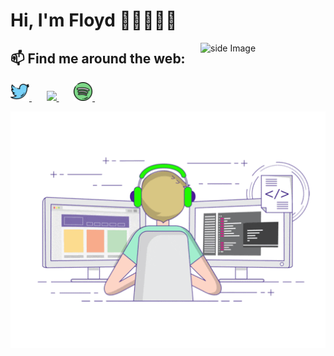# Hi, I'm Floyd 👋🏽👨🏽‍💻

<img src="https://github.com/sciencepal/sciencepal/blob/master/assets/life_balance.gif" alt="side Image" align="right" width="200" height="auto" />

## 📫 Find me around the web:
<p align="left">
  <a href="https://twitter.com/WellFloyd" target="_blank">
    <img height="30" src="https://github.com/jaesonnn/jaesonnn/blob/main/resources/png/twitter.png?raw=true">
  </a>&nbsp;&nbsp;&nbsp;&nbsp;&nbsp;
  <a href="https://www.instagram.com/wellfloyd_/" target="_blank">
    <img height="30" src="https://image.flaticon.com/icons/svg/725/725278.svg">
  </a>&nbsp;&nbsp;&nbsp;&nbsp;&nbsp;
  <a href="https://open.spotify.com/user/31z2tveyx3ry6jl23wqswi2dm4si?si=Th7M3BCCQKGlYORcXsA52A&dl_branch=1" target="_blank">
    <img height="30" src="https://raw.githubusercontent.com/jaesonnn/jaesonnn/main/resources/png/spotify.png?raw=true">
  </a>&nbsp;&nbsp;&nbsp;&nbsp;&nbsp;
</p>

![](https://raw.githubusercontent.com/jaesonnn/jaesonnn/main/resources/gif/coder-guy.gif)

<!---
jaesonnn/jaesonnn is a ✨ special ✨ repository because its `README.md` (this file) appears on your GitHub profile.
You can click the Preview link to take a look at your changes.
--->
